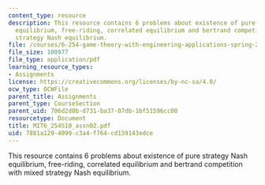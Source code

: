 ```yaml
---
content_type: resource
description: This resource contains 6 problems about existence of pure strategy Nash
  equilibrium, free-riding, correlated equilibrium and bertrand competition with mixed
  strategy Nash equilibrium.
file: /courses/6-254-game-theory-with-engineering-applications-spring-2010/7881a1294099c3a4f764cd139143edce_MIT6_254S10_assn02.pdf
file_size: 108977
file_type: application/pdf
learning_resource_types:
- Assignments
license: https://creativecommons.org/licenses/by-nc-sa/4.0/
ocw_type: OCWFile
parent_title: Assignments
parent_type: CourseSection
parent_uid: 706d2d0b-d731-ba37-07db-1bf51596cc00
resourcetype: Document
title: MIT6_254S10_assn02.pdf
uid: 7881a129-4099-c3a4-f764-cd139143edce
---
```

This resource contains 6 problems about existence of pure strategy Nash equilibrium, free-riding, correlated equilibrium and bertrand competition with mixed strategy Nash equilibrium.